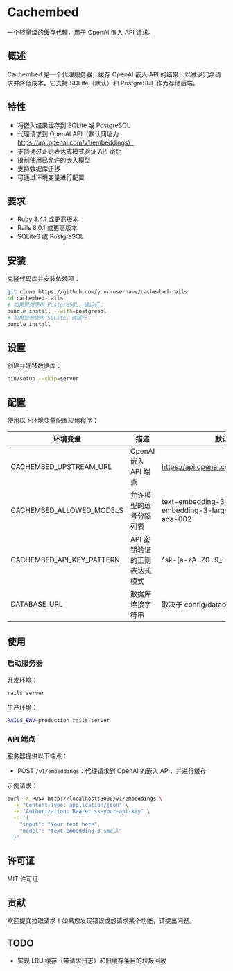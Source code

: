 # Cachembed

一个轻量级的缓存代理，用于 OpenAI 嵌入 API 请求。

## 概述

Cachembed 是一个代理服务器，缓存 OpenAI 嵌入 API 的结果，以减少冗余请求并降低成本。它支持 SQLite（默认）和 PostgreSQL 作为存储后端。

## 特性

- 将嵌入结果缓存到 SQLite 或 PostgreSQL
- 代理请求到 OpenAI API（默认网址为 https://api.openai.com/v1/embeddings）
- 支持通过正则表达式模式验证 API 密钥
- 限制使用已允许的嵌入模型
- 支持数据库迁移
- 可通过环境变量进行配置

## 要求

* Ruby 3.4.1 或更高版本
* Rails 8.0.1 或更高版本
* SQLite3 或 PostgreSQL

## 安装

克隆代码库并安装依赖项：

```bash
git clone https://github.com/your-username/cachembed-rails
cd cachembed-rails
# 如果您想使用 PostgreSQL，请运行：
bundle install --with=postgresql
# 如果您想使用 SQLite，请运行：
bundle install
```

## 设置

创建并迁移数据库：

```bash
bin/setup --skip=server
```

## 配置

使用以下环境变量配置应用程序：

| 环境变量                       | 描述                                     | 默认值                                          |
|------------------------------|----------------------------------------|------------------------------------------------|
| CACHEMBED_UPSTREAM_URL       | OpenAI 嵌入 API 端点                      | https://api.openai.com/v1/embeddings          |
| CACHEMBED_ALLOWED_MODELS     | 允许模型的逗号分隔列表                     | text-embedding-3-small,text-embedding-3-large,text-embedding-ada-002 |
| CACHEMBED_API_KEY_PATTERN    | API 密钥验证的正则表达式模式              | ^sk-[a-zA-Z0-9_-]+$                           |
| DATABASE_URL                 | 数据库连接字符串                          | 取决于 config/database.yml                     |

## 使用

### 启动服务器

开发环境：

```bash
rails server
```

生产环境：

```bash
RAILS_ENV=production rails server
```

### API 端点

服务器提供以下端点：

- POST `/v1/embeddings`：代理请求到 OpenAI 的嵌入 API，并进行缓存

示例请求：

```bash
curl -X POST http://localhost:3000/v1/embeddings \
  -H "Content-Type: application/json" \
  -H "Authorization: Bearer sk-your-api-key" \
  -d '{
    "input": "Your text here",
    "model": "text-embedding-3-small"
  }'
```

## 许可证

MIT 许可证

## 贡献

欢迎提交拉取请求！如果您发现错误或想请求某个功能，请提出问题。

## TODO

- 实现 LRU 缓存（带请求日志）和旧缓存条目的垃圾回收